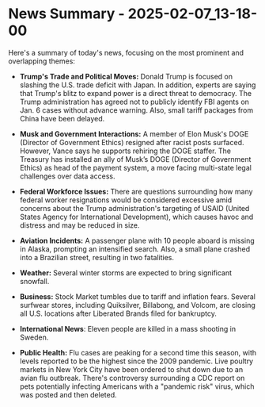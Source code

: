 # News Summary - 2025-02-07_13-18-00

Here's a summary of today's news, focusing on the most prominent and overlapping themes:

*   **Trump's Trade and Political Moves:** Donald Trump is focused on slashing the U.S. trade deficit with Japan. In addition, experts are saying that Trump's blitz to expand power is a direct threat to democracy. The Trump administration has agreed not to publicly identify FBI agents on Jan. 6 cases without advance warning. Also, small tariff packages from China have been delayed.

*   **Musk and Government Interactions:** A member of Elon Musk's DOGE (Director of Government Ethics) resigned after racist posts surfaced. However, Vance says he supports rehiring the DOGE staffer. The Treasury has installed an ally of Musk’s DOGE (Director of Government Ethics) as head of the payment system, a move facing multi-state legal challenges over data access.

*   **Federal Workforce Issues:** There are questions surrounding how many federal worker resignations would be considered excessive amid concerns about the Trump administration's targeting of USAID (United States Agency for International Development), which causes havoc and distress and may be reduced in size.

*   **Aviation Incidents:** A passenger plane with 10 people aboard is missing in Alaska, prompting an intensified search. Also, a small plane crashed into a Brazilian street, resulting in two fatalities.

*   **Weather:** Several winter storms are expected to bring significant snowfall.

*   **Business:** Stock Market tumbles due to tariff and inflation fears. Several surfwear stores, including Quiksilver, Billabong, and Volcom, are closing all U.S. locations after Liberated Brands filed for bankruptcy.

*  **International News**: Eleven people are killed in a mass shooting in Sweden.

*   **Public Health:** Flu cases are peaking for a second time this season, with levels reported to be the highest since the 2009 pandemic. Live poultry markets in New York City have been ordered to shut down due to an avian flu outbreak. There's controversy surrounding a CDC report on pets potentially infecting Americans with a "pandemic risk" virus, which was posted and then deleted.
